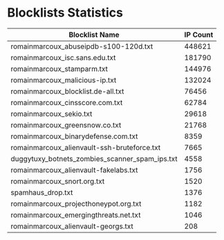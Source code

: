 # Blocklists Statistics
| Blocklist Name | IP Count |
|----|----|
| romainmarcoux_abuseipdb-s100-120d.txt | 448621 |
| romainmarcoux_isc.sans.edu.txt | 181790 |
| romainmarcoux_stamparm.txt | 144976 |
| romainmarcoux_malicious-ip.txt | 132024 |
| romainmarcoux_blocklist.de-all.txt | 76456 |
| romainmarcoux_cinsscore.com.txt | 62784 |
| romainmarcoux_sekio.txt | 29618 |
| romainmarcoux_greensnow.co.txt | 21768 |
| romainmarcoux_binarydefense.com.txt | 8359 |
| romainmarcoux_alienvault-ssh-bruteforce.txt | 7665 |
| duggytuxy_botnets_zombies_scanner_spam_ips.txt | 4558 |
| romainmarcoux_alienvault-fakelabs.txt | 1756 |
| romainmarcoux_snort.org.txt | 1520 |
| spamhaus_drop.txt | 1376 |
| romainmarcoux_projecthoneypot.org.txt | 1182 |
| romainmarcoux_emergingthreats.net.txt | 1046 |
| romainmarcoux_alienvault-georgs.txt | 208 |
